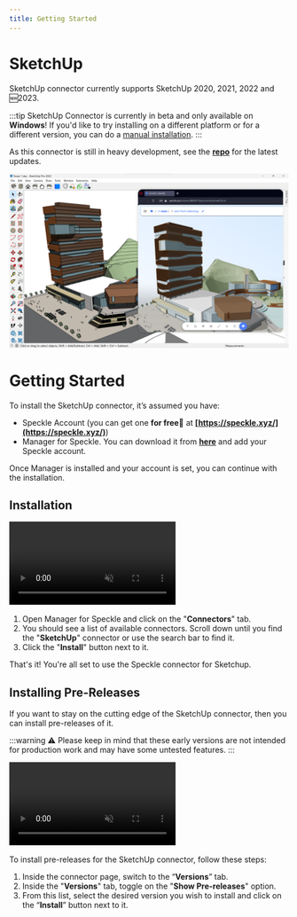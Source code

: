 ```yaml
---
title: Getting Started
---
```


# SketchUp

SketchUp connector currently supports SketchUp 2020, 2021, 2022 and 🆕2023.

:::tip
SketchUp Connector is currently in beta and only available on **Windows**! If you'd like to try installing on a different platform or for a different version, you can do a [manual installation](/user/sketchup/manual-installation).
:::

As this connector is still in heavy development, see the **[repo](https://github.com/specklesystems/speckle-sketchup)** for the latest updates.

<img class="rounded-dropshadow" src="./img-sketchup/featured-image.png">

# Getting Started

To install the SketchUp connector, it’s assumed you have:

- Speckle Account (you can get one **for free🎉** at **[https://speckle.xyz/](https://speckle.xyz/)**)
- Manager for Speckle. You can download it from **[here](https://speckle.systems/download/)** and add your Speckle account.

Once Manager is installed and your account is set, you can continue with the installation.

## Installation

<video autoplay muted loop>
  <source src="./img-sketchup/installing-sketchup-connector.mp4" type="video/mp4">
  Your browser does not support the video tag.
</video>

1. Open Manager for Speckle and click on the "**Connectors**" tab.
2. You should see a list of available connectors. Scroll down until you find the "**SketchUp**" connector or use the search bar to find it.
3. Click the "**Install**" button next to it.

That's it! You're all set to use the Speckle connector for Sketchup.

## Installing Pre-Releases

If you want to stay on the cutting edge of the SketchUp connector, then you can install pre-releases of it.

:::warning
⚠️ Please keep in mind that these early versions are not intended for production work and may have some untested features.
:::

<video autoplay muted loop>
  <source src="./img-sketchup/pre-releases.mp4" type="video/mp4">
  Your browser does not support the video tag.
</video>

To install pre-releases for the SketchUp connector, follow these steps:

1. Inside the connector page, switch to the “**Versions**” tab.
2. Inside the "**Versions**" tab, toggle on the "**Show Pre-releases**" option.
3. From this list, select the desired version you wish to install and click on the “**Install**” button next to it.
